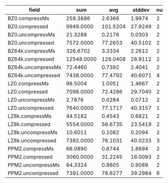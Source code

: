field | sum | avg | stddev | nulls
----- | --- | --- | ------ | -----
BZ0.compressMs     | 258.3886 | 2.6366 | 1.9974 | 2
BZ0.compressed     | 9949.0000 | 101.5204 | 27.9249 | 2
BZ0.uncompressMs   | 21.3288 | 0.2176 | 0.0303 | 2
BZ0.uncompressed   | 7572.0000 | 77.2653 | 40.5102 | 2
BZ64k.compressMs   | 326.6702 | 3.3334 | 2.2612 | 2
BZ64k.compressed   | 12548.0000 | 128.0408 | 28.9112 | 2
BZ64k.uncompressMs | 72.4460 | 0.7392 | 2.4041 | 2
BZ64k.uncompressed | 7438.0000 | 77.4792 | 40.6071 | 4
LZ0.compressMs     | 98.5004 | 1.0051 | 1.4667 | 2
LZ0.compressed     | 7098.0000 | 72.4286 | 29.7040 | 2
LZ0.uncompressMs   | 2.7876 | 0.0284 | 0.0712 | 2
LZ0.uncompressed   | 7640.0000 | 77.1717 | 40.3157 | 1
LZ8k.compressMs    | 44.5182 | 0.4543 | 0.6821 | 2
LZ8k.compressed    | 5554.0000 | 56.6735 | 23.5419 | 2
LZ8k.uncompressMs  | 10.6011 | 0.1082 | 0.2094 | 2
LZ8k.uncompressed  | 7382.0000 | 76.1031 | 40.0233 | 3
PPM2.compressMs    | 66.0890 | 0.6744 | 1.8694 | 2
PPM2.compressed    | 3060.0000 | 31.2245 | 16.0093 | 2
PPM2.uncompressMs  | 84.3324 | 0.8605 | 0.9089 | 2
PPM2.uncompressed  | 7391.0000 | 78.6277 | 39.2984 | 6


